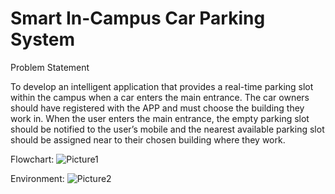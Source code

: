 # Smart In-Campus Car Parking System

Problem Statement

To develop an intelligent application that provides a real-time parking slot within the campus when a car enters the main entrance. The car owners should have registered with the APP and must choose the building they work in. When the user enters the main entrance, the empty parking slot should be notified to the user’s mobile and the nearest available parking slot should be assigned near to their chosen building where they work.

Flowchart:
![Picture1](https://user-images.githubusercontent.com/94778216/198852041-484e95b5-fb7a-430c-996f-462dfbff839c.png)

Environment:
![Picture2](https://user-images.githubusercontent.com/94778216/198852061-9284fa80-35d3-4db9-9adf-2a1dfe97e05b.png)

